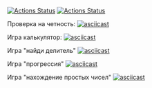 
[![Actions Status](https://github.com/Nidenai/python-project-lvl1/workflows/hexlet-check/badge.svg)](https://github.com/Nidenai/python-project-lvl1/actions)
[![Actions Status](https://github.com/Nidenai/python-project-lvl1/workflows/python_package/badge.svg)](https://github.com/Nidenai/python-project-lvl1/actions)


Проверка на четность: [![asciicast](https://asciinema.org/a/VDhJgexmtxzhOWvynfCAPstFj.svg)](https://asciinema.org/a/VDhJgexmtxzhOWvynfCAPstFj)

Игра калькулятор: [![asciicast](https://asciinema.org/a/I5jsXJyXq47x957Br3J7yON6P.svg)](https://asciinema.org/a/I5jsXJyXq47x957Br3J7yON6P)

Игра "найди делитель" [![asciicast](https://asciinema.org/a/2ycFU2z3CnTYhGo2fg0HsiWcw.svg)](https://asciinema.org/a/2ycFU2z3CnTYhGo2fg0HsiWcw)

Игра "прогрессия" [![asciicast](https://asciinema.org/a/DdHs2tGek0zjsfYWl28ldVcPR.svg)](https://asciinema.org/a/DdHs2tGek0zjsfYWl28ldVcPR)

Игра "нахождение простых чисел" [![asciicast](https://asciinema.org/a/WuWvXasYu4azSNKuqTMzRDO3x.svg)](https://asciinema.org/a/WuWvXasYu4azSNKuqTMzRDO3x)
